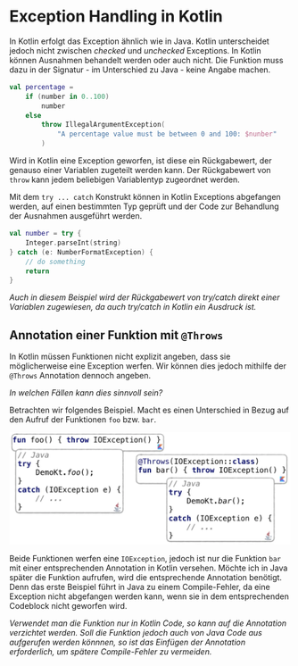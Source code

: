 # Exception Handling in Kotlin
In Kotlin erfolgt das Exception ähnlich wie in Java. Kotlin unterscheidet jedoch nicht zwischen _checked_ und _unchecked_ Exceptions. In Kotlin können Ausnahmen behandelt werden oder auch nicht. Die Funktion muss dazu in der Signatur - im Unterschied zu Java - keine Angabe machen.

```kotlin
val percentage =
    if (number in 0..100)
        number
    else
        throw IllegalArgumentException(
            "A percentage value must be between 0 and 100: $nunber"
        )
```

Wird in Kotlin eine Exception geworfen, ist diese ein Rückgabewert, der genauso einer Variablen zugeteilt werden kann. Der Rückgabewert von ```throw``` kann jedem beliebigen Variablentyp zugeordnet werden.

Mit dem ```try ... catch``` Konstrukt können in Kotlin Exceptions abgefangen werden, auf einen bestimmten Typ geprüft und der Code zur Behandlung der Ausnahmen ausgeführt werden.

```kotlin
val number = try {
    Integer.parseInt(string)
} catch (e: NumberFormatException) {
    // do something
    return
}
```

_Auch in diesem Beispiel wird der Rückgabewert von try/catch direkt einer Variablen zugewiesen, da auch try/catch in Kotlin ein Ausdruck ist._

## Annotation einer Funktion mit ```@Throws```
In Kotlin müssen Funktionen nicht explizit angeben, dass sie möglicherweise eine Exception werfen. Wir können dies jedoch mithilfe der ```@Throws``` Annotation dennoch angeben.

_In welchen Fällen kann dies sinnvoll sein?_

Betrachten wir folgendes Beispiel. Macht es einen Unterschied in Bezug auf den Aufruf der Funktionen ```foo``` bzw. ```bar```.

![](/images/380_Exceptions_in_Kotlin-1299e69d.webp)

Beide Funktionen werfen eine ```IOException```, jedoch ist nur die Funktion ```bar``` mit einer entsprechenden Annotation in Kotlin versehen. Möchte ich in Java später die Funktion aufrufen, wird die entsprechende Annotation benötigt. Denn das erste Beispiel führt in Java zu einem Compile-Fehler, da eine Exception nicht abgefangen werden kann, wenn sie in dem entsprechenden Codeblock nicht geworfen wird.

_Verwendet man die Funktion nur in Kotlin Code, so kann auf die Annotation verzichtet werden. Soll die Funktion jedoch auch von Java Code aus aufgerufen werden könnnen, so ist das Einfügen der Annotation erforderlich, um spätere Compile-Fehler zu vermeiden._
